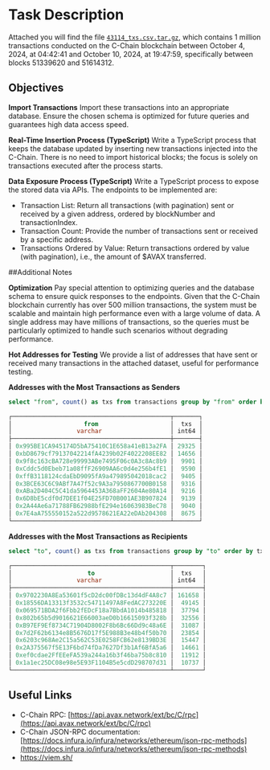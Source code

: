 # Task Description

Attached you will find the file [`43114_txs.csv.tar.gz`](https://drive.google.com/file/d/1ECK2Ng6hsrPhtSXwg8SGrtZpgsFdeD-E/view?usp=sharing), which contains 1 million transactions conducted on the C-Chain blockchain between October 4, 2024, at 04:42:41 and October 10, 2024, at 19:47:59, specifically between blocks 51339620 and 51614312.

## Objectives

**Import Transactions**
Import these transactions into an appropriate database. Ensure the chosen schema is optimized for future queries and guarantees high data access speed.

**Real-Time Insertion Process (TypeScript)**
Write a TypeScript process that keeps the database updated by inserting new transactions injected into the C-Chain. There is no need to import historical blocks; the focus is solely on transactions executed after the process starts.


**Data Exposure Process (TypeScript)**
Write a TypeScript process to expose the stored data via APIs. The endpoints to be implemented are:
- Transaction List: Return all transactions (with pagination) sent or received by a given address, ordered by blockNumber and transactionIndex.
- Transaction Count: Provide the number of transactions sent or received by a specific address.
- Transactions Ordered by Value: Return transactions ordered by value (with pagination), i.e., the amount of $AVAX transferred.

##Additional Notes

**Optimization**
Pay special attention to optimizing queries and the database schema to ensure quick responses to the endpoints. Given that the C-Chain blockchain currently has over 500 million transactions, the system must be scalable and maintain high performance even with a large volume of data.
A single address may have millions of transactions, so the queries must be particularly optimized to handle such scenarios without degrading performance.

**Hot Addresses for Testing**
We provide a list of addresses that have sent or received many transactions in the attached dataset, useful for performance testing.

**Addresses with the Most Transactions as Senders**

```sql
select "from", count() as txs from transactions group by "from" order by txs desc limit 10;

┌────────────────────────────────────────────┬───────┐
│                    from                    │  txs  │
│                  varchar                   │ int64 │
├────────────────────────────────────────────┼───────┤
│ 0x995BE1CA945174D5bA75410C1E658a41eB13a2FA │ 29325 │
│ 0xbD8679cf79137042214fA4239b02F4022208EE82 │ 14656 │
│ 0x9f8c163cBA728e99993ABe7495F06c0A3c8Ac8b9 │  9901 │
│ 0xCddc5d0Ebeb71a08ffF26909AA6c0d4e256b4fE1 │  9590 │
│ 0xffB3118124cdaEbD9095fA9a479895042018cac2 │  9405 │
│ 0x3BCE63C6C9ABf7A47f52c9A3a7950867700B0158 │  9316 │
│ 0xABa2D404C5C41da5964453A368aFF2604Ae80A14 │  9216 │
│ 0x6D8bE5cdf0d7DEE1f04E25FD70B001AE3B907824 │  9139 │
│ 0x2A44Ae6a71788FB62988bfE294e16063983BeC78 │  9040 │
│ 0x7E4aA755550152a522d9578621EA22eDAb204308 │  8675 │
└────────────────────────────────────────────┴───────┘
```

**Addresses with the Most Transactions as Recipients**


```sql
select "to", count() as txs from transactions group by "to" order by txs desc limit 10;

┌────────────────────────────────────────────┬────────┐
│                     to                     │  txs   │
│                  varchar                   │ int64  │
├────────────────────────────────────────────┼────────┤
│ 0x9702230A8Ea53601f5cD2dc00fDBc13d4dF4A8c7 │ 161658 │
│ 0x18556DA13313f3532c54711497A8FedAC273220E │  49145 │
│ 0x069571BDA2f6Fbb2fEDcF18a7BbdA1014b485818 │  37794 │
│ 0x802b65b5d9016621E66003aeD0b16615093f328b │  32556 │
│ 0xB97EF9Ef8734C71904D8002F8b6Bc66Dd9c48a6E │  31087 │
│ 0x7d2F62b6134e8B5676D17f5E988B3e48b4f50b70 │  23854 │
│ 0x6203c968Ae2C15a562C53E0258FCB62e8139BD3E │  15447 │
│ 0x2A375567f5E13F6bd74fDa7627Df3b1Af6BfA5a6 │  14661 │
│ 0xef0cdae2FfEEeFA539a244a16b3f46ba75b8c810 │  11912 │
│ 0x1a1ec25DC08e98e5E93F1104B5e5cdD298707d31 │  10737 │
└────────────────────────────────────────────┴────────┘
```

## Useful Links
- C-Chain RPC: [https://api.avax.network/ext/bc/C/rpc](https://api.avax.network/ext/bc/C/rpc)
- C-Chain JSON-RPC documentation: [https://docs.infura.io/infura/networks/ethereum/json-rpc-methods](https://docs.infura.io/infura/networks/ethereum/json-rpc-methods)
- https://viem.sh/
